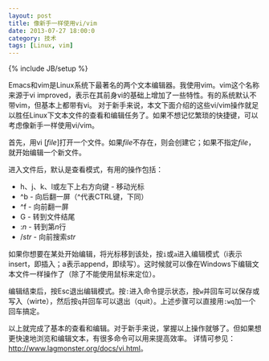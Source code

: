 ```yaml
---
layout: post
title: 像新手一样使用vi/vim
date: 2013-07-27 18:00:0
category: 技术
tags: [Linux, vim]
---
```

{% include JB/setup %}

Emacs和vim是Linux系统下最著名的两个文本编辑器。我使用vim。vim这个名称来源于vi improved，表示在其前身vi的基础上增加了一些特性。有的系统默认不带vim，但基本上都带有vi。
对于新手来说，本文下面介绍的这些vi/vim操作就足以胜任Linux下文本文件的查看和编辑任务了。如果不想记忆繁琐的快捷键，可以考虑像新手一样使用vi/vim。

首先，用vi \[*file*\]打开一个文件。如果*file*不存在，则会创建它；如果不指定*file*，就开始编辑一个新文件。

进入文件后，默认是查看模式，有用的操作包括：

*   h、j、k、l或左下上右方向键 \- 移动光标
*   ^b \- 向后翻一屏（^代表CTRL键，下同）
*   ^f \- 向前翻一屏
*   G \- 转到文件结尾
*   \:*n* \- 转到第*n*行
*   /*str* \- 向前搜索*str*

如果你想要在某处开始编辑，将光标移到该处，按`i`或`a`进入编辑模式（i表示insert，即插入；a表示append，即续写）。这时候就可以像在Windows下编辑文本文件一样操作了（除了不能使用鼠标来定位）。

编辑结束后，按Esc退出编辑模式。按`:`进入命令提示状态，按`w`并回车可以保存或写入（wirte），然后按`q`并回车可以退出（quit）。上述步骤可以直接用`:wq`加一个回车搞定。

以上就完成了基本的查看和编辑。对于新手来说，掌握以上操作就够了。但如果想更快速地浏览和编辑文本，有很多命令可以用来提高效率。
详情可参见：<http://www.lagmonster.org/docs/vi.html>。
